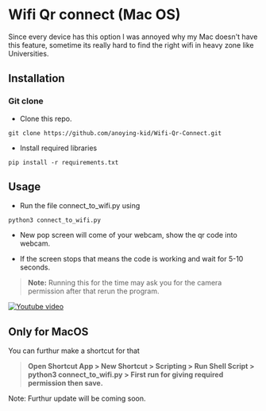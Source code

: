 # Wifi Qr connect (Mac OS)

Since every device has this option I was annoyed why my Mac doesn't have this feature, sometime its really hard to find the right wifi in heavy zone like Universities.

## Installation

### Git clone

* Clone this repo.
```
git clone https://github.com/anoying-kid/Wifi-Qr-Connect.git
```

* Install required libraries
```
pip install -r requirements.txt
```

## Usage

* Run the file connect_to_wifi.py using 
```
python3 connect_to_wifi.py
``` 

* New pop screen will come of your webcam, show the qr code into webcam.

* If the screen stops that means the code is working and wait for 5-10 seconds.

> **Note:** Running this for the time may ask you for the camera permission after that rerun the program.

[![Youtube video](https://img.youtube.com/vi/GmNAa8-BM3Y/0.jpg)](https://www.youtube.com/watch?v=GmNAa8-BM3Y)

## Only for MacOS

You can furthur make a shortcut for that

> **Open Shortcut App \> New Shortcut \> Scripting \> Run Shell Script \> python3 connect_to_wifi.py \> First run for giving required permission then save.**

Note: Furthur update will be coming soon.
